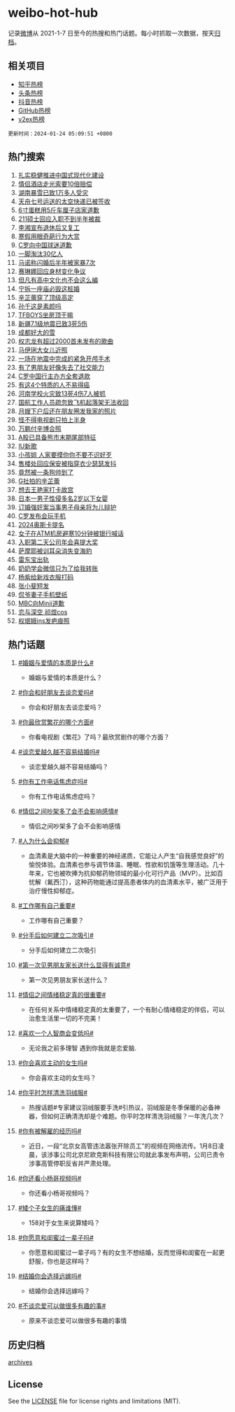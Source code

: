 # weibo-hot-hub

记录[微博](https://www.weibo.com)从 2021-1-7 日至今的热搜和热门话题。每小时抓取一次数据，按天[归档](archives)。

## 相关项目

- [知乎热榜](https://github.com/lonnyzhang423/zhihu-hot-hub)
- [头条热榜](https://github.com/lonnyzhang423/toutiao-hot-hub)
- [抖音热榜](https://github.com/lonnyzhang423/douyin-hot-hub)
- [GitHub热榜](https://github.com/lonnyzhang423/github-hot-hub)
- [v2ex热榜](https://github.com/lonnyzhang423/v2ex-hot-hub)


`更新时间：2024-01-24 05:09:51 +0800`

## 热门搜索

1. [扎实稳健推进中国式现代化建设](https://m.weibo.cn/search?containerid=100103type%3D1%26t%3D10%26q%3D%23%E6%89%8E%E5%AE%9E%E7%A8%B3%E5%81%A5%E6%8E%A8%E8%BF%9B%E4%B8%AD%E5%9B%BD%E5%BC%8F%E7%8E%B0%E4%BB%A3%E5%8C%96%E5%BB%BA%E8%AE%BE%23&stream_entry_id=51&isnewpage=1&extparam=seat%3D1%26stream_entry_id%3D51%26pos%3D0%26c_type%3D51%26q%3D%2523%25E6%2589%258E%25E5%25AE%259E%25E7%25A8%25B3%25E5%2581%25A5%25E6%258E%25A8%25E8%25BF%259B%25E4%25B8%25AD%25E5%259B%25BD%25E5%25BC%258F%25E7%258E%25B0%25E4%25BB%25A3%25E5%258C%2596%25E5%25BB%25BA%25E8%25AE%25BE%2523%26dgr%3D0%26filter_type%3Drealtimehot%26cate%3D10103%26display_time%3D1706044190%26pre_seqid%3D170604419007800563214)
1. [情侣酒店走光索要10倍赔偿](https://m.weibo.cn/search?containerid=100103type%3D1%26t%3D10%26q%3D%23%E6%83%85%E4%BE%A3%E9%85%92%E5%BA%97%E8%B5%B0%E5%85%89%E7%B4%A2%E8%A6%8110%E5%80%8D%E8%B5%94%E5%81%BF%23&stream_entry_id=31&isnewpage=1&extparam=seat%3D1%26stream_entry_id%3D31%26band_rank%3D1%26flag%3D2%26dgr%3D0%26cate%3D5001%26pos%3D0%26q%3D%2523%25E6%2583%2585%25E4%25BE%25A3%25E9%2585%2592%25E5%25BA%2597%25E8%25B5%25B0%25E5%2585%2589%25E7%25B4%25A2%25E8%25A6%258110%25E5%2580%258D%25E8%25B5%2594%25E5%2581%25BF%2523%26c_type%3D31%26realpos%3D1%26filter_type%3Drealtimehot%26lcate%3D5001%26display_time%3D1706044190%26pre_seqid%3D170604419007800563214)
1. [湖南暴雪已致1万多人受灾](https://m.weibo.cn/search?containerid=100103type%3D1%26t%3D10%26q%3D%23%E6%B9%96%E5%8D%97%E6%9A%B4%E9%9B%AA%E5%B7%B2%E8%87%B41%E4%B8%87%E5%A4%9A%E4%BA%BA%E5%8F%97%E7%81%BE%23&stream_entry_id=31&isnewpage=1&extparam=seat%3D1%26stream_entry_id%3D31%26band_rank%3D2%26flag%3D2%26dgr%3D0%26cate%3D5001%26pos%3D1%26q%3D%2523%25E6%25B9%2596%25E5%258D%2597%25E6%259A%25B4%25E9%259B%25AA%25E5%25B7%25B2%25E8%2587%25B41%25E4%25B8%2587%25E5%25A4%259A%25E4%25BA%25BA%25E5%258F%2597%25E7%2581%25BE%2523%26c_type%3D31%26realpos%3D2%26filter_type%3Drealtimehot%26lcate%3D5001%26display_time%3D1706044190%26pre_seqid%3D170604419007800563214)
1. [天舟七号运送的太空快递已被签收](https://m.weibo.cn/search?containerid=100103type%3D1%26t%3D10%26q%3D%23%E5%A4%A9%E8%88%9F%E4%B8%83%E5%8F%B7%E8%BF%90%E9%80%81%E7%9A%84%E5%A4%AA%E7%A9%BA%E5%BF%AB%E9%80%92%E5%B7%B2%E8%A2%AB%E7%AD%BE%E6%94%B6%23&stream_entry_id=31&isnewpage=1&extparam=seat%3D1%26stream_entry_id%3D31%26band_rank%3D3%26flag%3D0%26dgr%3D0%26cate%3D5001%26pos%3D2%26q%3D%2523%25E5%25A4%25A9%25E8%2588%259F%25E4%25B8%2583%25E5%258F%25B7%25E8%25BF%2590%25E9%2580%2581%25E7%259A%2584%25E5%25A4%25AA%25E7%25A9%25BA%25E5%25BF%25AB%25E9%2580%2592%25E5%25B7%25B2%25E8%25A2%25AB%25E7%25AD%25BE%25E6%2594%25B6%2523%26c_type%3D31%26realpos%3D3%26filter_type%3Drealtimehot%26lcate%3D5001%26display_time%3D1706044190%26pre_seqid%3D170604419007800563214)
1. [6寸蛋糕用5斤车厘子店家道歉](https://m.weibo.cn/search?containerid=100103type%3D1%26t%3D10%26q%3D%236%E5%AF%B8%E8%9B%8B%E7%B3%95%E7%94%A85%E6%96%A4%E8%BD%A6%E5%8E%98%E5%AD%90%E5%BA%97%E5%AE%B6%E9%81%93%E6%AD%89%23&stream_entry_id=31&isnewpage=1&extparam=seat%3D1%26stream_entry_id%3D31%26band_rank%3D4%26flag%3D2%26dgr%3D0%26cate%3D5001%26pos%3D3%26q%3D%25236%25E5%25AF%25B8%25E8%259B%258B%25E7%25B3%2595%25E7%2594%25A85%25E6%2596%25A4%25E8%25BD%25A6%25E5%258E%2598%25E5%25AD%2590%25E5%25BA%2597%25E5%25AE%25B6%25E9%2581%2593%25E6%25AD%2589%2523%26c_type%3D31%26realpos%3D4%26filter_type%3Drealtimehot%26lcate%3D5001%26display_time%3D1706044190%26pre_seqid%3D170604419007800563214)
1. [211硕士回应入职不到半年被裁](https://m.weibo.cn/search?containerid=100103type%3D1%26t%3D10%26q%3D%23211%E7%A1%95%E5%A3%AB%E5%9B%9E%E5%BA%94%E5%85%A5%E8%81%8C%E4%B8%8D%E5%88%B0%E5%8D%8A%E5%B9%B4%E8%A2%AB%E8%A3%81%23&stream_entry_id=31&isnewpage=1&extparam=seat%3D1%26stream_entry_id%3D31%26band_rank%3D5%26flag%3D2%26dgr%3D0%26cate%3D5001%26pos%3D4%26q%3D%2523211%25E7%25A1%2595%25E5%25A3%25AB%25E5%259B%259E%25E5%25BA%2594%25E5%2585%25A5%25E8%2581%258C%25E4%25B8%258D%25E5%2588%25B0%25E5%258D%258A%25E5%25B9%25B4%25E8%25A2%25AB%25E8%25A3%2581%2523%26c_type%3D31%26realpos%3D5%26filter_type%3Drealtimehot%26lcate%3D5001%26display_time%3D1706044190%26pre_seqid%3D170604419007800563214)
1. [李湘宣布退休后又复工](https://m.weibo.cn/search?containerid=100103type%3D1%26t%3D10%26q%3D%23%E6%9D%8E%E6%B9%98%E5%AE%A3%E5%B8%83%E9%80%80%E4%BC%91%E5%90%8E%E5%8F%88%E5%A4%8D%E5%B7%A5%23&stream_entry_id=31&isnewpage=1&extparam=seat%3D1%26stream_entry_id%3D31%26band_rank%3D6%26flag%3D2%26dgr%3D0%26cate%3D5001%26pos%3D5%26q%3D%2523%25E6%259D%258E%25E6%25B9%2598%25E5%25AE%25A3%25E5%25B8%2583%25E9%2580%2580%25E4%25BC%2591%25E5%2590%258E%25E5%258F%2588%25E5%25A4%258D%25E5%25B7%25A5%2523%26c_type%3D31%26realpos%3D6%26filter_type%3Drealtimehot%26lcate%3D5001%26display_time%3D1706044190%26pre_seqid%3D170604419007800563214)
1. [寒假用眼奇葩行为大赏](https://m.weibo.cn/search?containerid=100103type%3D1%26t%3D10%26q%3D%23%E5%AF%92%E5%81%87%E7%94%A8%E7%9C%BC%E5%A5%87%E8%91%A9%E8%A1%8C%E4%B8%BA%E5%A4%A7%E8%B5%8F%23&stream_entry_id=31&isnewpage=1&extparam=seat%3D1%26topic_ad%3D1%26stream_entry_id%3D31%26band_rank%3D7%26q%3D%2523%25E5%25AF%2592%25E5%2581%2587%25E7%2594%25A8%25E7%259C%25BC%25E5%25A5%2587%25E8%2591%25A9%25E8%25A1%258C%25E4%25B8%25BA%25E5%25A4%25A7%25E8%25B5%258F%2523%26is_ad_pos%3D1%26adid%3D219638%26dgr%3D0%26pos%3D6%26c_type%3D31%26cate%3D5001%26filter_type%3Drealtimehot%26lcate%3D5001%26display_time%3D1706044190%26pre_seqid%3D170604419007800563214)
1. [C罗向中国球迷道歉](https://m.weibo.cn/search?containerid=100103type%3D1%26t%3D10%26q%3D%23C%E7%BD%97%E5%90%91%E4%B8%AD%E5%9B%BD%E7%90%83%E8%BF%B7%E9%81%93%E6%AD%89%23&stream_entry_id=31&isnewpage=1&extparam=seat%3D1%26stream_entry_id%3D31%26band_rank%3D7%26flag%3D0%26dgr%3D0%26cate%3D5001%26pos%3D7%26q%3D%2523C%25E7%25BD%2597%25E5%2590%2591%25E4%25B8%25AD%25E5%259B%25BD%25E7%2590%2583%25E8%25BF%25B7%25E9%2581%2593%25E6%25AD%2589%2523%26c_type%3D31%26realpos%3D7%26filter_type%3Drealtimehot%26lcate%3D5001%26display_time%3D1706044190%26pre_seqid%3D170604419007800563214)
1. [一脚淘汰30亿人](https://m.weibo.cn/search?containerid=100103type%3D1%26t%3D10%26q%3D%23%E4%B8%80%E8%84%9A%E6%B7%98%E6%B1%B030%E4%BA%BF%E4%BA%BA%23&stream_entry_id=31&isnewpage=1&extparam=seat%3D1%26stream_entry_id%3D31%26band_rank%3D8%26flag%3D2%26dgr%3D0%26cate%3D5001%26pos%3D8%26q%3D%2523%25E4%25B8%2580%25E8%2584%259A%25E6%25B7%2598%25E6%25B1%25B030%25E4%25BA%25BF%25E4%25BA%25BA%2523%26c_type%3D31%26realpos%3D8%26filter_type%3Drealtimehot%26lcate%3D5001%26display_time%3D1706044190%26pre_seqid%3D170604419007800563214)
1. [马诺称闪婚后半年被家暴7次](https://m.weibo.cn/search?containerid=100103type%3D1%26t%3D10%26q%3D%23%E9%A9%AC%E8%AF%BA%E7%A7%B0%E9%97%AA%E5%A9%9A%E5%90%8E%E5%8D%8A%E5%B9%B4%E8%A2%AB%E5%AE%B6%E6%9A%B47%E6%AC%A1%23&stream_entry_id=31&isnewpage=1&extparam=seat%3D1%26stream_entry_id%3D31%26band_rank%3D9%26flag%3D2%26dgr%3D0%26cate%3D5001%26pos%3D9%26q%3D%2523%25E9%25A9%25AC%25E8%25AF%25BA%25E7%25A7%25B0%25E9%2597%25AA%25E5%25A9%259A%25E5%2590%258E%25E5%258D%258A%25E5%25B9%25B4%25E8%25A2%25AB%25E5%25AE%25B6%25E6%259A%25B47%25E6%25AC%25A1%2523%26c_type%3D31%26realpos%3D9%26filter_type%3Drealtimehot%26lcate%3D5001%26display_time%3D1706044190%26pre_seqid%3D170604419007800563214)
1. [赛琳娜回应身材变化争议](https://m.weibo.cn/search?containerid=100103type%3D1%26t%3D10%26q%3D%23%E8%B5%9B%E7%90%B3%E5%A8%9C%E5%9B%9E%E5%BA%94%E8%BA%AB%E6%9D%90%E5%8F%98%E5%8C%96%E4%BA%89%E8%AE%AE%23&stream_entry_id=31&isnewpage=1&extparam=seat%3D1%26stream_entry_id%3D31%26band_rank%3D10%26flag%3D2%26dgr%3D0%26cate%3D5001%26pos%3D10%26q%3D%2523%25E8%25B5%259B%25E7%2590%25B3%25E5%25A8%259C%25E5%259B%259E%25E5%25BA%2594%25E8%25BA%25AB%25E6%259D%2590%25E5%258F%2598%25E5%258C%2596%25E4%25BA%2589%25E8%25AE%25AE%2523%26c_type%3D31%26realpos%3D10%26filter_type%3Drealtimehot%26lcate%3D5001%26display_time%3D1706044190%26pre_seqid%3D170604419007800563214)
1. [但凡有高中文化也不会这么编](https://m.weibo.cn/search?containerid=100103type%3D1%26t%3D10%26q%3D%E4%BD%86%E5%87%A1%E6%9C%89%E9%AB%98%E4%B8%AD%E6%96%87%E5%8C%96%E4%B9%9F%E4%B8%8D%E4%BC%9A%E8%BF%99%E4%B9%88%E7%BC%96&stream_entry_id=31&isnewpage=1&extparam=seat%3D1%26stream_entry_id%3D31%26band_rank%3D11%26flag%3D1%26dgr%3D0%26cate%3D5001%26pos%3D11%26q%3D%25E4%25BD%2586%25E5%2587%25A1%25E6%259C%2589%25E9%25AB%2598%25E4%25B8%25AD%25E6%2596%2587%25E5%258C%2596%25E4%25B9%259F%25E4%25B8%258D%25E4%25BC%259A%25E8%25BF%2599%25E4%25B9%2588%25E7%25BC%2596%26c_type%3D31%26realpos%3D11%26filter_type%3Drealtimehot%26lcate%3D5001%26display_time%3D1706044190%26pre_seqid%3D170604419007800563214)
1. [宁拆一座庙必毁这桩婚](https://m.weibo.cn/search?containerid=100103type%3D1%26t%3D10%26q%3D%E5%AE%81%E6%8B%86%E4%B8%80%E5%BA%A7%E5%BA%99%E5%BF%85%E6%AF%81%E8%BF%99%E6%A1%A9%E5%A9%9A&stream_entry_id=31&isnewpage=1&extparam=seat%3D1%26stream_entry_id%3D31%26band_rank%3D12%26flag%3D2%26dgr%3D0%26cate%3D5001%26pos%3D12%26q%3D%25E5%25AE%2581%25E6%258B%2586%25E4%25B8%2580%25E5%25BA%25A7%25E5%25BA%2599%25E5%25BF%2585%25E6%25AF%2581%25E8%25BF%2599%25E6%25A1%25A9%25E5%25A9%259A%26c_type%3D31%26realpos%3D12%26filter_type%3Drealtimehot%26lcate%3D5001%26display_time%3D1706044190%26pre_seqid%3D170604419007800563214)
1. [辛芷蕾穿了顶级高定](https://m.weibo.cn/search?containerid=100103type%3D1%26t%3D10%26q%3D%23%E8%BE%9B%E8%8A%B7%E8%95%BE%E7%A9%BF%E4%BA%86%E9%A1%B6%E7%BA%A7%E9%AB%98%E5%AE%9A%23&stream_entry_id=31&isnewpage=1&extparam=seat%3D1%26stream_entry_id%3D31%26band_rank%3D13%26flag%3D2%26dgr%3D0%26cate%3D5001%26pos%3D13%26q%3D%2523%25E8%25BE%259B%25E8%258A%25B7%25E8%2595%25BE%25E7%25A9%25BF%25E4%25BA%2586%25E9%25A1%25B6%25E7%25BA%25A7%25E9%25AB%2598%25E5%25AE%259A%2523%26c_type%3D31%26realpos%3D13%26filter_type%3Drealtimehot%26lcate%3D5001%26display_time%3D1706044190%26pre_seqid%3D170604419007800563214)
1. [孙千这是素颜吗](https://m.weibo.cn/search?containerid=100103type%3D1%26t%3D10%26q%3D%23%E5%AD%99%E5%8D%83%E8%BF%99%E6%98%AF%E7%B4%A0%E9%A2%9C%E5%90%97%23&stream_entry_id=31&isnewpage=1&extparam=seat%3D1%26stream_entry_id%3D31%26band_rank%3D14%26flag%3D2%26dgr%3D0%26cate%3D5001%26pos%3D14%26q%3D%2523%25E5%25AD%2599%25E5%258D%2583%25E8%25BF%2599%25E6%2598%25AF%25E7%25B4%25A0%25E9%25A2%259C%25E5%2590%2597%2523%26c_type%3D31%26realpos%3D14%26filter_type%3Drealtimehot%26lcate%3D5001%26display_time%3D1706044190%26pre_seqid%3D170604419007800563214)
1. [TFBOYS坐房顶干嘛](https://m.weibo.cn/search?containerid=100103type%3D1%26t%3D10%26q%3D%23TFBOYS%E5%9D%90%E6%88%BF%E9%A1%B6%E5%B9%B2%E5%98%9B%23&stream_entry_id=31&isnewpage=1&extparam=seat%3D1%26stream_entry_id%3D31%26band_rank%3D15%26flag%3D0%26dgr%3D0%26cate%3D5001%26pos%3D15%26q%3D%2523TFBOYS%25E5%259D%2590%25E6%2588%25BF%25E9%25A1%25B6%25E5%25B9%25B2%25E5%2598%259B%2523%26c_type%3D31%26realpos%3D15%26filter_type%3Drealtimehot%26lcate%3D5001%26display_time%3D1706044190%26pre_seqid%3D170604419007800563214)
1. [新疆7.1级地震已致3死5伤](https://m.weibo.cn/search?containerid=100103type%3D1%26t%3D10%26q%3D%23%E6%96%B0%E7%96%867.1%E7%BA%A7%E5%9C%B0%E9%9C%87%E5%B7%B2%E8%87%B43%E6%AD%BB5%E4%BC%A4%23&stream_entry_id=31&isnewpage=1&extparam=seat%3D1%26stream_entry_id%3D31%26band_rank%3D16%26flag%3D0%26dgr%3D0%26cate%3D5001%26pos%3D16%26q%3D%2523%25E6%2596%25B0%25E7%2596%25867.1%25E7%25BA%25A7%25E5%259C%25B0%25E9%259C%2587%25E5%25B7%25B2%25E8%2587%25B43%25E6%25AD%25BB5%25E4%25BC%25A4%2523%26c_type%3D31%26realpos%3D16%26filter_type%3Drealtimehot%26lcate%3D5001%26display_time%3D1706044190%26pre_seqid%3D170604419007800563214)
1. [成都好大的雪](https://m.weibo.cn/search?containerid=100103type%3D1%26t%3D10%26q%3D%23%E6%88%90%E9%83%BD%E5%A5%BD%E5%A4%A7%E7%9A%84%E9%9B%AA%23&stream_entry_id=31&isnewpage=1&extparam=seat%3D1%26stream_entry_id%3D31%26band_rank%3D17%26flag%3D0%26dgr%3D0%26cate%3D5001%26pos%3D17%26q%3D%2523%25E6%2588%2590%25E9%2583%25BD%25E5%25A5%25BD%25E5%25A4%25A7%25E7%259A%2584%25E9%259B%25AA%2523%26c_type%3D31%26realpos%3D17%26filter_type%3Drealtimehot%26lcate%3D5001%26display_time%3D1706044190%26pre_seqid%3D170604419007800563214)
1. [权志龙有超过2000首未发布的歌曲](https://m.weibo.cn/search?containerid=100103type%3D1%26t%3D10%26q%3D%23%E6%9D%83%E5%BF%97%E9%BE%99%E6%9C%89%E8%B6%85%E8%BF%872000%E9%A6%96%E6%9C%AA%E5%8F%91%E5%B8%83%E7%9A%84%E6%AD%8C%E6%9B%B2%23&stream_entry_id=31&isnewpage=1&extparam=seat%3D1%26stream_entry_id%3D31%26band_rank%3D18%26flag%3D0%26dgr%3D0%26cate%3D5001%26pos%3D18%26q%3D%2523%25E6%259D%2583%25E5%25BF%2597%25E9%25BE%2599%25E6%259C%2589%25E8%25B6%2585%25E8%25BF%25872000%25E9%25A6%2596%25E6%259C%25AA%25E5%258F%2591%25E5%25B8%2583%25E7%259A%2584%25E6%25AD%258C%25E6%259B%25B2%2523%26c_type%3D31%26realpos%3D18%26filter_type%3Drealtimehot%26lcate%3D5001%26display_time%3D1706044190%26pre_seqid%3D170604419007800563214)
1. [马伊琍大女儿近照](https://m.weibo.cn/search?containerid=100103type%3D1%26t%3D10%26q%3D%E9%A9%AC%E4%BC%8A%E7%90%8D%E5%A4%A7%E5%A5%B3%E5%84%BF%E8%BF%91%E7%85%A7&stream_entry_id=31&isnewpage=1&extparam=seat%3D1%26stream_entry_id%3D31%26band_rank%3D19%26flag%3D0%26dgr%3D0%26cate%3D5001%26pos%3D19%26q%3D%25E9%25A9%25AC%25E4%25BC%258A%25E7%2590%258D%25E5%25A4%25A7%25E5%25A5%25B3%25E5%2584%25BF%25E8%25BF%2591%25E7%2585%25A7%26c_type%3D31%26realpos%3D19%26filter_type%3Drealtimehot%26lcate%3D5001%26display_time%3D1706044190%26pre_seqid%3D170604419007800563214)
1. [一场在地震中完成的紧急开颅手术](https://m.weibo.cn/search?containerid=100103type%3D1%26t%3D10%26q%3D%23%E4%B8%80%E5%9C%BA%E5%9C%A8%E5%9C%B0%E9%9C%87%E4%B8%AD%E5%AE%8C%E6%88%90%E7%9A%84%E7%B4%A7%E6%80%A5%E5%BC%80%E9%A2%85%E6%89%8B%E6%9C%AF%23&stream_entry_id=31&isnewpage=1&extparam=seat%3D1%26stream_entry_id%3D31%26band_rank%3D20%26flag%3D1%26dgr%3D0%26cate%3D5001%26pos%3D20%26q%3D%2523%25E4%25B8%2580%25E5%259C%25BA%25E5%259C%25A8%25E5%259C%25B0%25E9%259C%2587%25E4%25B8%25AD%25E5%25AE%258C%25E6%2588%2590%25E7%259A%2584%25E7%25B4%25A7%25E6%2580%25A5%25E5%25BC%2580%25E9%25A2%2585%25E6%2589%258B%25E6%259C%25AF%2523%26c_type%3D31%26realpos%3D20%26filter_type%3Drealtimehot%26lcate%3D5001%26display_time%3D1706044190%26pre_seqid%3D170604419007800563214)
1. [有了男朋友好像失去了社交能力](https://m.weibo.cn/search?containerid=100103type%3D1%26t%3D10%26q%3D%23%E6%9C%89%E4%BA%86%E7%94%B7%E6%9C%8B%E5%8F%8B%E5%A5%BD%E5%83%8F%E5%A4%B1%E5%8E%BB%E4%BA%86%E7%A4%BE%E4%BA%A4%E8%83%BD%E5%8A%9B%23&stream_entry_id=31&isnewpage=1&extparam=seat%3D1%26stream_entry_id%3D31%26band_rank%3D21%26flag%3D0%26dgr%3D0%26cate%3D5001%26pos%3D21%26q%3D%2523%25E6%259C%2589%25E4%25BA%2586%25E7%2594%25B7%25E6%259C%258B%25E5%258F%258B%25E5%25A5%25BD%25E5%2583%258F%25E5%25A4%25B1%25E5%258E%25BB%25E4%25BA%2586%25E7%25A4%25BE%25E4%25BA%25A4%25E8%2583%25BD%25E5%258A%259B%2523%26c_type%3D31%26realpos%3D21%26filter_type%3Drealtimehot%26lcate%3D5001%26display_time%3D1706044190%26pre_seqid%3D170604419007800563214)
1. [C罗中国行主办方全套退款](https://m.weibo.cn/search?containerid=100103type%3D1%26t%3D10%26q%3D%23C%E7%BD%97%E4%B8%AD%E5%9B%BD%E8%A1%8C%E4%B8%BB%E5%8A%9E%E6%96%B9%E5%85%A8%E5%A5%97%E9%80%80%E6%AC%BE%23&stream_entry_id=31&isnewpage=1&extparam=seat%3D1%26stream_entry_id%3D31%26band_rank%3D22%26flag%3D0%26dgr%3D0%26cate%3D5001%26pos%3D22%26q%3D%2523C%25E7%25BD%2597%25E4%25B8%25AD%25E5%259B%25BD%25E8%25A1%258C%25E4%25B8%25BB%25E5%258A%259E%25E6%2596%25B9%25E5%2585%25A8%25E5%25A5%2597%25E9%2580%2580%25E6%25AC%25BE%2523%26c_type%3D31%26realpos%3D22%26filter_type%3Drealtimehot%26lcate%3D5001%26display_time%3D1706044190%26pre_seqid%3D170604419007800563214)
1. [有这4个特质的人不易得癌](https://m.weibo.cn/search?containerid=100103type%3D1%26t%3D10%26q%3D%23%E6%9C%89%E8%BF%994%E4%B8%AA%E7%89%B9%E8%B4%A8%E7%9A%84%E4%BA%BA%E4%B8%8D%E6%98%93%E5%BE%97%E7%99%8C%23&stream_entry_id=31&isnewpage=1&extparam=seat%3D1%26stream_entry_id%3D31%26band_rank%3D23%26flag%3D0%26dgr%3D0%26cate%3D5001%26pos%3D23%26q%3D%2523%25E6%259C%2589%25E8%25BF%25994%25E4%25B8%25AA%25E7%2589%25B9%25E8%25B4%25A8%25E7%259A%2584%25E4%25BA%25BA%25E4%25B8%258D%25E6%2598%2593%25E5%25BE%2597%25E7%2599%258C%2523%26c_type%3D31%26realpos%3D23%26filter_type%3Drealtimehot%26lcate%3D5001%26display_time%3D1706044190%26pre_seqid%3D170604419007800563214)
1. [河南学校火灾致13死4伤7人被抓](https://m.weibo.cn/search?containerid=100103type%3D1%26t%3D10%26q%3D%23%E6%B2%B3%E5%8D%97%E5%AD%A6%E6%A0%A1%E7%81%AB%E7%81%BE%E8%87%B413%E6%AD%BB4%E4%BC%A47%E4%BA%BA%E8%A2%AB%E6%8A%93%23&stream_entry_id=31&isnewpage=1&extparam=seat%3D1%26stream_entry_id%3D31%26band_rank%3D24%26flag%3D0%26dgr%3D0%26cate%3D5001%26pos%3D24%26q%3D%2523%25E6%25B2%25B3%25E5%258D%2597%25E5%25AD%25A6%25E6%25A0%25A1%25E7%2581%25AB%25E7%2581%25BE%25E8%2587%25B413%25E6%25AD%25BB4%25E4%25BC%25A47%25E4%25BA%25BA%25E8%25A2%25AB%25E6%258A%2593%2523%26c_type%3D31%26realpos%3D24%26filter_type%3Drealtimehot%26lcate%3D5001%26display_time%3D1706044190%26pre_seqid%3D170604419007800563214)
1. [国航工作人员疏忽致飞机起落架无法收回](https://m.weibo.cn/search?containerid=100103type%3D1%26t%3D10%26q%3D%23%E5%9B%BD%E8%88%AA%E5%B7%A5%E4%BD%9C%E4%BA%BA%E5%91%98%E7%96%8F%E5%BF%BD%E8%87%B4%E9%A3%9E%E6%9C%BA%E8%B5%B7%E8%90%BD%E6%9E%B6%E6%97%A0%E6%B3%95%E6%94%B6%E5%9B%9E%23&stream_entry_id=31&isnewpage=1&extparam=seat%3D1%26stream_entry_id%3D31%26band_rank%3D25%26flag%3D0%26dgr%3D0%26cate%3D5001%26pos%3D25%26q%3D%2523%25E5%259B%25BD%25E8%2588%25AA%25E5%25B7%25A5%25E4%25BD%259C%25E4%25BA%25BA%25E5%2591%2598%25E7%2596%258F%25E5%25BF%25BD%25E8%2587%25B4%25E9%25A3%259E%25E6%259C%25BA%25E8%25B5%25B7%25E8%2590%25BD%25E6%259E%25B6%25E6%2597%25A0%25E6%25B3%2595%25E6%2594%25B6%25E5%259B%259E%2523%26c_type%3D31%26realpos%3D25%26filter_type%3Drealtimehot%26lcate%3D5001%26display_time%3D1706044190%26pre_seqid%3D170604419007800563214)
1. [月嫂下户后还在朋友圈发我家的照片](https://m.weibo.cn/search?containerid=100103type%3D1%26t%3D10%26q%3D%23%E6%9C%88%E5%AB%82%E4%B8%8B%E6%88%B7%E5%90%8E%E8%BF%98%E5%9C%A8%E6%9C%8B%E5%8F%8B%E5%9C%88%E5%8F%91%E6%88%91%E5%AE%B6%E7%9A%84%E7%85%A7%E7%89%87%23&stream_entry_id=31&isnewpage=1&extparam=seat%3D1%26stream_entry_id%3D31%26band_rank%3D26%26flag%3D0%26dgr%3D0%26cate%3D5001%26pos%3D26%26q%3D%2523%25E6%259C%2588%25E5%25AB%2582%25E4%25B8%258B%25E6%2588%25B7%25E5%2590%258E%25E8%25BF%2598%25E5%259C%25A8%25E6%259C%258B%25E5%258F%258B%25E5%259C%2588%25E5%258F%2591%25E6%2588%2591%25E5%25AE%25B6%25E7%259A%2584%25E7%2585%25A7%25E7%2589%2587%2523%26c_type%3D31%26realpos%3D26%26filter_type%3Drealtimehot%26lcate%3D5001%26display_time%3D1706044190%26pre_seqid%3D170604419007800563214)
1. [怪不得电视剧只拍上半身](https://m.weibo.cn/search?containerid=100103type%3D1%26t%3D10%26q%3D%E6%80%AA%E4%B8%8D%E5%BE%97%E7%94%B5%E8%A7%86%E5%89%A7%E5%8F%AA%E6%8B%8D%E4%B8%8A%E5%8D%8A%E8%BA%AB&stream_entry_id=31&isnewpage=1&extparam=seat%3D1%26stream_entry_id%3D31%26band_rank%3D27%26flag%3D0%26dgr%3D0%26cate%3D5001%26pos%3D27%26q%3D%25E6%2580%25AA%25E4%25B8%258D%25E5%25BE%2597%25E7%2594%25B5%25E8%25A7%2586%25E5%2589%25A7%25E5%258F%25AA%25E6%258B%258D%25E4%25B8%258A%25E5%258D%258A%25E8%25BA%25AB%26c_type%3D31%26realpos%3D27%26filter_type%3Drealtimehot%26lcate%3D5001%26display_time%3D1706044190%26pre_seqid%3D170604419007800563214)
1. [万鹏付辛博合照](https://m.weibo.cn/search?containerid=100103type%3D1%26t%3D10%26q%3D%23%E4%B8%87%E9%B9%8F%E4%BB%98%E8%BE%9B%E5%8D%9A%E5%90%88%E7%85%A7%23&stream_entry_id=31&isnewpage=1&extparam=seat%3D1%26stream_entry_id%3D31%26band_rank%3D28%26flag%3D0%26dgr%3D0%26cate%3D5001%26pos%3D28%26q%3D%2523%25E4%25B8%2587%25E9%25B9%258F%25E4%25BB%2598%25E8%25BE%259B%25E5%258D%259A%25E5%2590%2588%25E7%2585%25A7%2523%26c_type%3D31%26realpos%3D28%26filter_type%3Drealtimehot%26lcate%3D5001%26display_time%3D1706044190%26pre_seqid%3D170604419007800563214)
1. [A股已具备熊市末期尾部特征](https://m.weibo.cn/search?containerid=100103type%3D1%26t%3D10%26q%3D%23A%E8%82%A1%E5%B7%B2%E5%85%B7%E5%A4%87%E7%86%8A%E5%B8%82%E6%9C%AB%E6%9C%9F%E5%B0%BE%E9%83%A8%E7%89%B9%E5%BE%81%23&stream_entry_id=31&isnewpage=1&extparam=seat%3D1%26stream_entry_id%3D31%26band_rank%3D29%26flag%3D0%26dgr%3D0%26cate%3D5001%26pos%3D29%26q%3D%2523A%25E8%2582%25A1%25E5%25B7%25B2%25E5%2585%25B7%25E5%25A4%2587%25E7%2586%258A%25E5%25B8%2582%25E6%259C%25AB%25E6%259C%259F%25E5%25B0%25BE%25E9%2583%25A8%25E7%2589%25B9%25E5%25BE%2581%2523%26c_type%3D31%26realpos%3D29%26filter_type%3Drealtimehot%26lcate%3D5001%26display_time%3D1706044190%26pre_seqid%3D170604419007800563214)
1. [IU新歌](https://m.weibo.cn/search?containerid=100103type%3D1%26t%3D10%26q%3DIU%E6%96%B0%E6%AD%8C&stream_entry_id=31&isnewpage=1&extparam=seat%3D1%26stream_entry_id%3D31%26band_rank%3D30%26flag%3D0%26dgr%3D0%26cate%3D5001%26pos%3D30%26q%3DIU%25E6%2596%25B0%25E6%25AD%258C%26c_type%3D31%26realpos%3D30%26filter_type%3Drealtimehot%26lcate%3D5001%26display_time%3D1706044190%26pre_seqid%3D170604419007800563214)
1. [小孩姐 人家要摸你你不要不识好歹](https://m.weibo.cn/search?containerid=100103type%3D1%26t%3D10%26q%3D%E5%B0%8F%E5%AD%A9%E5%A7%90+%E4%BA%BA%E5%AE%B6%E8%A6%81%E6%91%B8%E4%BD%A0%E4%BD%A0%E4%B8%8D%E8%A6%81%E4%B8%8D%E8%AF%86%E5%A5%BD%E6%AD%B9&stream_entry_id=31&isnewpage=1&extparam=seat%3D1%26stream_entry_id%3D31%26band_rank%3D31%26flag%3D1%26dgr%3D0%26cate%3D5001%26pos%3D31%26q%3D%25E5%25B0%258F%25E5%25AD%25A9%25E5%25A7%2590%2520%25E4%25BA%25BA%25E5%25AE%25B6%25E8%25A6%2581%25E6%2591%25B8%25E4%25BD%25A0%25E4%25BD%25A0%25E4%25B8%258D%25E8%25A6%2581%25E4%25B8%258D%25E8%25AF%2586%25E5%25A5%25BD%25E6%25AD%25B9%26c_type%3D31%26realpos%3D31%26filter_type%3Drealtimehot%26lcate%3D5001%26display_time%3D1706044190%26pre_seqid%3D170604419007800563214)
1. [售楼处回应保安被指穿衣少瑟瑟发抖](https://m.weibo.cn/search?containerid=100103type%3D1%26t%3D10%26q%3D%23%E5%94%AE%E6%A5%BC%E5%A4%84%E5%9B%9E%E5%BA%94%E4%BF%9D%E5%AE%89%E8%A2%AB%E6%8C%87%E7%A9%BF%E8%A1%A3%E5%B0%91%E7%91%9F%E7%91%9F%E5%8F%91%E6%8A%96%23&stream_entry_id=31&isnewpage=1&extparam=seat%3D1%26stream_entry_id%3D31%26band_rank%3D32%26flag%3D1%26dgr%3D0%26cate%3D5001%26pos%3D32%26q%3D%2523%25E5%2594%25AE%25E6%25A5%25BC%25E5%25A4%2584%25E5%259B%259E%25E5%25BA%2594%25E4%25BF%259D%25E5%25AE%2589%25E8%25A2%25AB%25E6%258C%2587%25E7%25A9%25BF%25E8%25A1%25A3%25E5%25B0%2591%25E7%2591%259F%25E7%2591%259F%25E5%258F%2591%25E6%258A%2596%2523%26c_type%3D31%26realpos%3D32%26filter_type%3Drealtimehot%26lcate%3D5001%26display_time%3D1706044190%26pre_seqid%3D170604419007800563214)
1. [竟然被一条狗帅到了](https://m.weibo.cn/search?containerid=100103type%3D1%26t%3D10%26q%3D%E7%AB%9F%E7%84%B6%E8%A2%AB%E4%B8%80%E6%9D%A1%E7%8B%97%E5%B8%85%E5%88%B0%E4%BA%86&stream_entry_id=31&isnewpage=1&extparam=seat%3D1%26stream_entry_id%3D31%26band_rank%3D33%26flag%3D0%26dgr%3D0%26cate%3D5001%26pos%3D33%26q%3D%25E7%25AB%259F%25E7%2584%25B6%25E8%25A2%25AB%25E4%25B8%2580%25E6%259D%25A1%25E7%258B%2597%25E5%25B8%2585%25E5%2588%25B0%25E4%25BA%2586%26c_type%3D31%26realpos%3D33%26filter_type%3Drealtimehot%26lcate%3D5001%26display_time%3D1706044190%26pre_seqid%3D170604419007800563214)
1. [G社拍的辛芷蕾](https://m.weibo.cn/search?containerid=100103type%3D1%26t%3D10%26q%3D%23G%E7%A4%BE%E6%8B%8D%E7%9A%84%E8%BE%9B%E8%8A%B7%E8%95%BE%23&stream_entry_id=31&isnewpage=1&extparam=seat%3D1%26stream_entry_id%3D31%26band_rank%3D34%26flag%3D0%26dgr%3D0%26cate%3D5001%26pos%3D34%26q%3D%2523G%25E7%25A4%25BE%25E6%258B%258D%25E7%259A%2584%25E8%25BE%259B%25E8%258A%25B7%25E8%2595%25BE%2523%26c_type%3D31%26realpos%3D34%26filter_type%3Drealtimehot%26lcate%3D5001%26display_time%3D1706044190%26pre_seqid%3D170604419007800563214)
1. [想去王艳家打卡故宫](https://m.weibo.cn/search?containerid=100103type%3D1%26t%3D10%26q%3D%23%E6%83%B3%E5%8E%BB%E7%8E%8B%E8%89%B3%E5%AE%B6%E6%89%93%E5%8D%A1%E6%95%85%E5%AE%AB%23&stream_entry_id=31&isnewpage=1&extparam=seat%3D1%26stream_entry_id%3D31%26band_rank%3D35%26flag%3D0%26dgr%3D0%26cate%3D5001%26pos%3D35%26q%3D%2523%25E6%2583%25B3%25E5%258E%25BB%25E7%258E%258B%25E8%2589%25B3%25E5%25AE%25B6%25E6%2589%2593%25E5%258D%25A1%25E6%2595%2585%25E5%25AE%25AB%2523%26c_type%3D31%26realpos%3D35%26filter_type%3Drealtimehot%26lcate%3D5001%26display_time%3D1706044190%26pre_seqid%3D170604419007800563214)
1. [日本一男子性侵多名2岁以下女婴](https://m.weibo.cn/search?containerid=100103type%3D1%26t%3D10%26q%3D%23%E6%97%A5%E6%9C%AC%E4%B8%80%E7%94%B7%E5%AD%90%E6%80%A7%E4%BE%B5%E5%A4%9A%E5%90%8D2%E5%B2%81%E4%BB%A5%E4%B8%8B%E5%A5%B3%E5%A9%B4%23&stream_entry_id=31&isnewpage=1&extparam=seat%3D1%26stream_entry_id%3D31%26band_rank%3D36%26flag%3D0%26dgr%3D0%26cate%3D5001%26pos%3D36%26q%3D%2523%25E6%2597%25A5%25E6%259C%25AC%25E4%25B8%2580%25E7%2594%25B7%25E5%25AD%2590%25E6%2580%25A7%25E4%25BE%25B5%25E5%25A4%259A%25E5%2590%258D2%25E5%25B2%2581%25E4%25BB%25A5%25E4%25B8%258B%25E5%25A5%25B3%25E5%25A9%25B4%2523%26c_type%3D31%26realpos%3D36%26filter_type%3Drealtimehot%26lcate%3D5001%26display_time%3D1706044190%26pre_seqid%3D170604419007800563214)
1. [订婚强奸案当事男子母亲将为儿辩护](https://m.weibo.cn/search?containerid=100103type%3D1%26t%3D10%26q%3D%23%E8%AE%A2%E5%A9%9A%E5%BC%BA%E5%A5%B8%E6%A1%88%E5%BD%93%E4%BA%8B%E7%94%B7%E5%AD%90%E6%AF%8D%E4%BA%B2%E5%B0%86%E4%B8%BA%E5%84%BF%E8%BE%A9%E6%8A%A4%23&stream_entry_id=31&isnewpage=1&extparam=seat%3D1%26stream_entry_id%3D31%26band_rank%3D37%26flag%3D0%26dgr%3D0%26cate%3D5001%26pos%3D37%26q%3D%2523%25E8%25AE%25A2%25E5%25A9%259A%25E5%25BC%25BA%25E5%25A5%25B8%25E6%25A1%2588%25E5%25BD%2593%25E4%25BA%258B%25E7%2594%25B7%25E5%25AD%2590%25E6%25AF%258D%25E4%25BA%25B2%25E5%25B0%2586%25E4%25B8%25BA%25E5%2584%25BF%25E8%25BE%25A9%25E6%258A%25A4%2523%26c_type%3D31%26realpos%3D37%26filter_type%3Drealtimehot%26lcate%3D5001%26display_time%3D1706044190%26pre_seqid%3D170604419007800563214)
1. [C罗发布会玩手机](https://m.weibo.cn/search?containerid=100103type%3D1%26t%3D10%26q%3DC%E7%BD%97%E5%8F%91%E5%B8%83%E4%BC%9A%E7%8E%A9%E6%89%8B%E6%9C%BA&stream_entry_id=31&isnewpage=1&extparam=seat%3D1%26stream_entry_id%3D31%26band_rank%3D38%26flag%3D0%26dgr%3D0%26cate%3D5001%26pos%3D38%26q%3DC%25E7%25BD%2597%25E5%258F%2591%25E5%25B8%2583%25E4%25BC%259A%25E7%258E%25A9%25E6%2589%258B%25E6%259C%25BA%26c_type%3D31%26realpos%3D38%26filter_type%3Drealtimehot%26lcate%3D5001%26display_time%3D1706044190%26pre_seqid%3D170604419007800563214)
1. [2024奥斯卡提名](https://m.weibo.cn/search?containerid=100103type%3D1%26t%3D10%26q%3D%232024%E5%A5%A5%E6%96%AF%E5%8D%A1%E6%8F%90%E5%90%8D%23&stream_entry_id=31&isnewpage=1&extparam=seat%3D1%26stream_entry_id%3D31%26band_rank%3D39%26flag%3D0%26dgr%3D0%26cate%3D5001%26pos%3D39%26q%3D%25232024%25E5%25A5%25A5%25E6%2596%25AF%25E5%258D%25A1%25E6%258F%2590%25E5%2590%258D%2523%26c_type%3D31%26realpos%3D39%26filter_type%3Drealtimehot%26lcate%3D5001%26display_time%3D1706044190%26pre_seqid%3D170604419007800563214)
1. [女子在ATM机房避寒10分钟被银行喊话](https://m.weibo.cn/search?containerid=100103type%3D1%26t%3D10%26q%3D%23%E5%A5%B3%E5%AD%90%E5%9C%A8ATM%E6%9C%BA%E6%88%BF%E9%81%BF%E5%AF%9210%E5%88%86%E9%92%9F%E8%A2%AB%E9%93%B6%E8%A1%8C%E5%96%8A%E8%AF%9D%23&stream_entry_id=31&isnewpage=1&extparam=seat%3D1%26stream_entry_id%3D31%26band_rank%3D40%26flag%3D0%26dgr%3D0%26cate%3D5001%26pos%3D40%26q%3D%2523%25E5%25A5%25B3%25E5%25AD%2590%25E5%259C%25A8ATM%25E6%259C%25BA%25E6%2588%25BF%25E9%2581%25BF%25E5%25AF%259210%25E5%2588%2586%25E9%2592%259F%25E8%25A2%25AB%25E9%2593%25B6%25E8%25A1%258C%25E5%2596%258A%25E8%25AF%259D%2523%26c_type%3D31%26realpos%3D40%26filter_type%3Drealtimehot%26lcate%3D5001%26display_time%3D1706044190%26pre_seqid%3D170604419007800563214)
1. [入职第二天公司年会喜提大奖](https://m.weibo.cn/search?containerid=100103type%3D1%26t%3D10%26q%3D%23%E5%85%A5%E8%81%8C%E7%AC%AC%E4%BA%8C%E5%A4%A9%E5%85%AC%E5%8F%B8%E5%B9%B4%E4%BC%9A%E5%96%9C%E6%8F%90%E5%A4%A7%E5%A5%96%23&stream_entry_id=31&isnewpage=1&extparam=seat%3D1%26stream_entry_id%3D31%26band_rank%3D41%26flag%3D0%26dgr%3D0%26cate%3D5001%26pos%3D41%26q%3D%2523%25E5%2585%25A5%25E8%2581%258C%25E7%25AC%25AC%25E4%25BA%258C%25E5%25A4%25A9%25E5%2585%25AC%25E5%258F%25B8%25E5%25B9%25B4%25E4%25BC%259A%25E5%2596%259C%25E6%258F%2590%25E5%25A4%25A7%25E5%25A5%2596%2523%26c_type%3D31%26realpos%3D41%26filter_type%3Drealtimehot%26lcate%3D5001%26display_time%3D1706044190%26pre_seqid%3D170604419007800563214)
1. [萨摩耶被训耳朵消失变海豹](https://m.weibo.cn/search?containerid=100103type%3D1%26t%3D10%26q%3D%E8%90%A8%E6%91%A9%E8%80%B6%E8%A2%AB%E8%AE%AD%E8%80%B3%E6%9C%B5%E6%B6%88%E5%A4%B1%E5%8F%98%E6%B5%B7%E8%B1%B9&stream_entry_id=31&isnewpage=1&extparam=seat%3D1%26stream_entry_id%3D31%26band_rank%3D42%26flag%3D0%26dgr%3D0%26cate%3D5001%26pos%3D42%26q%3D%25E8%2590%25A8%25E6%2591%25A9%25E8%2580%25B6%25E8%25A2%25AB%25E8%25AE%25AD%25E8%2580%25B3%25E6%259C%25B5%25E6%25B6%2588%25E5%25A4%25B1%25E5%258F%2598%25E6%25B5%25B7%25E8%25B1%25B9%26c_type%3D31%26realpos%3D42%26filter_type%3Drealtimehot%26lcate%3D5001%26display_time%3D1706044190%26pre_seqid%3D170604419007800563214)
1. [雷东宝出轨](https://m.weibo.cn/search?containerid=100103type%3D1%26t%3D10%26q%3D%E9%9B%B7%E4%B8%9C%E5%AE%9D%E5%87%BA%E8%BD%A8&stream_entry_id=31&isnewpage=1&extparam=seat%3D1%26stream_entry_id%3D31%26band_rank%3D43%26flag%3D0%26dgr%3D0%26cate%3D5001%26pos%3D43%26q%3D%25E9%259B%25B7%25E4%25B8%259C%25E5%25AE%259D%25E5%2587%25BA%25E8%25BD%25A8%26c_type%3D31%26realpos%3D43%26filter_type%3Drealtimehot%26lcate%3D5001%26display_time%3D1706044190%26pre_seqid%3D170604419007800563214)
1. [奶奶学会微信只为了给我转账](https://m.weibo.cn/search?containerid=100103type%3D1%26t%3D10%26q%3D%23%E5%A5%B6%E5%A5%B6%E5%AD%A6%E4%BC%9A%E5%BE%AE%E4%BF%A1%E5%8F%AA%E4%B8%BA%E4%BA%86%E7%BB%99%E6%88%91%E8%BD%AC%E8%B4%A6%23&stream_entry_id=31&isnewpage=1&extparam=seat%3D1%26stream_entry_id%3D31%26band_rank%3D44%26flag%3D0%26dgr%3D0%26cate%3D5001%26pos%3D44%26q%3D%2523%25E5%25A5%25B6%25E5%25A5%25B6%25E5%25AD%25A6%25E4%25BC%259A%25E5%25BE%25AE%25E4%25BF%25A1%25E5%258F%25AA%25E4%25B8%25BA%25E4%25BA%2586%25E7%25BB%2599%25E6%2588%2591%25E8%25BD%25AC%25E8%25B4%25A6%2523%26c_type%3D31%26realpos%3D44%26filter_type%3Drealtimehot%26lcate%3D5001%26display_time%3D1706044190%26pre_seqid%3D170604419007800563214)
1. [杨紫给新戏衣服打码](https://m.weibo.cn/search?containerid=100103type%3D1%26t%3D10%26q%3D%23%E6%9D%A8%E7%B4%AB%E7%BB%99%E6%96%B0%E6%88%8F%E8%A1%A3%E6%9C%8D%E6%89%93%E7%A0%81%23&stream_entry_id=31&isnewpage=1&extparam=seat%3D1%26stream_entry_id%3D31%26band_rank%3D45%26flag%3D0%26dgr%3D0%26cate%3D5001%26pos%3D45%26q%3D%2523%25E6%259D%25A8%25E7%25B4%25AB%25E7%25BB%2599%25E6%2596%25B0%25E6%2588%258F%25E8%25A1%25A3%25E6%259C%258D%25E6%2589%2593%25E7%25A0%2581%2523%26c_type%3D31%26realpos%3D45%26filter_type%3Drealtimehot%26lcate%3D5001%26display_time%3D1706044190%26pre_seqid%3D170604419007800563214)
1. [张小斐短发](https://m.weibo.cn/search?containerid=100103type%3D1%26t%3D10%26q%3D%23%E5%BC%A0%E5%B0%8F%E6%96%90%E7%9F%AD%E5%8F%91%23&stream_entry_id=31&isnewpage=1&extparam=seat%3D1%26stream_entry_id%3D31%26band_rank%3D46%26flag%3D0%26dgr%3D0%26cate%3D5001%26pos%3D46%26q%3D%2523%25E5%25BC%25A0%25E5%25B0%258F%25E6%2596%2590%25E7%259F%25AD%25E5%258F%2591%2523%26c_type%3D31%26realpos%3D46%26filter_type%3Drealtimehot%26lcate%3D5001%26display_time%3D1706044190%26pre_seqid%3D170604419007800563214)
1. [侃爷妻子手机壁纸](https://m.weibo.cn/search?containerid=100103type%3D1%26t%3D10%26q%3D%23%E4%BE%83%E7%88%B7%E5%A6%BB%E5%AD%90%E6%89%8B%E6%9C%BA%E5%A3%81%E7%BA%B8%23&stream_entry_id=31&isnewpage=1&extparam=seat%3D1%26stream_entry_id%3D31%26band_rank%3D47%26flag%3D0%26dgr%3D0%26cate%3D5001%26pos%3D47%26q%3D%2523%25E4%25BE%2583%25E7%2588%25B7%25E5%25A6%25BB%25E5%25AD%2590%25E6%2589%258B%25E6%259C%25BA%25E5%25A3%2581%25E7%25BA%25B8%2523%26c_type%3D31%26realpos%3D47%26filter_type%3Drealtimehot%26lcate%3D5001%26display_time%3D1706044190%26pre_seqid%3D170604419007800563214)
1. [MBC向Minji道歉](https://m.weibo.cn/search?containerid=100103type%3D1%26t%3D10%26q%3D%23MBC%E5%90%91Minji%E9%81%93%E6%AD%89%23&stream_entry_id=31&isnewpage=1&extparam=seat%3D1%26stream_entry_id%3D31%26band_rank%3D48%26flag%3D0%26dgr%3D0%26cate%3D5001%26pos%3D48%26q%3D%2523MBC%25E5%2590%2591Minji%25E9%2581%2593%25E6%25AD%2589%2523%26c_type%3D31%26realpos%3D48%26filter_type%3Drealtimehot%26lcate%3D5001%26display_time%3D1706044190%26pre_seqid%3D170604419007800563214)
1. [恋与深空 祁煜cos](https://m.weibo.cn/search?containerid=100103type%3D1%26t%3D10%26q%3D%E6%81%8B%E4%B8%8E%E6%B7%B1%E7%A9%BA+%E7%A5%81%E7%85%9Ccos&stream_entry_id=31&isnewpage=1&extparam=seat%3D1%26stream_entry_id%3D31%26band_rank%3D49%26flag%3D0%26dgr%3D0%26cate%3D5001%26pos%3D49%26q%3D%25E6%2581%258B%25E4%25B8%258E%25E6%25B7%25B1%25E7%25A9%25BA%2520%25E7%25A5%2581%25E7%2585%259Ccos%26c_type%3D31%26realpos%3D49%26filter_type%3Drealtimehot%26lcate%3D5001%26display_time%3D1706044190%26pre_seqid%3D170604419007800563214)
1. [权珉娥ins发疤痕照](https://m.weibo.cn/search?containerid=100103type%3D1%26t%3D10%26q%3D%23%E6%9D%83%E7%8F%89%E5%A8%A5ins%E5%8F%91%E7%96%A4%E7%97%95%E7%85%A7%23&stream_entry_id=31&isnewpage=1&extparam=seat%3D1%26stream_entry_id%3D31%26band_rank%3D50%26flag%3D0%26dgr%3D0%26cate%3D5001%26pos%3D50%26q%3D%2523%25E6%259D%2583%25E7%258F%2589%25E5%25A8%25A5ins%25E5%258F%2591%25E7%2596%25A4%25E7%2597%2595%25E7%2585%25A7%2523%26c_type%3D31%26realpos%3D50%26filter_type%3Drealtimehot%26lcate%3D5001%26display_time%3D1706044190%26pre_seqid%3D170604419007800563214)

## 热门话题

1. [#婚姻与爱情的本质是什么#](https://m.weibo.cn/search?containerid=231522type%3D1%26t%3D10%26q%3D%23%E5%A9%9A%E5%A7%BB%E4%B8%8E%E7%88%B1%E6%83%85%E7%9A%84%E6%9C%AC%E8%B4%A8%E6%98%AF%E4%BB%80%E4%B9%88%23&stream_entry_id=128&isnewpage=1&extparam=seat%3D1%26cate%3D5004%26unitid%3D1704881162756%26pos%3D1-0-0%26dgr%3D0%26c_type%3D128%26lcate%3D5004%26display_time%3D1706044191%26pre_seqid%3D170604419112201407212)
    - 婚姻与爱情的本质是什么？

1. [#你会和好朋友去谈恋爱吗#](https://m.weibo.cn/search?containerid=231522type%3D1%26t%3D10%26q%3D%23%E4%BD%A0%E4%BC%9A%E5%92%8C%E5%A5%BD%E6%9C%8B%E5%8F%8B%E5%8E%BB%E8%B0%88%E6%81%8B%E7%88%B1%E5%90%97%23&stream_entry_id=128&isnewpage=1&extparam=seat%3D1%26cate%3D5004%26unitid%3D1704849959446%26pos%3D1-0-1%26dgr%3D0%26c_type%3D128%26lcate%3D5004%26display_time%3D1706044191%26pre_seqid%3D170604419112201407212)
    - 你会和好朋友去谈恋爱吗？

1. [#你最欣赏繁花的哪个方面#](https://m.weibo.cn/search?containerid=231522type%3D1%26t%3D10%26q%3D%23%E4%BD%A0%E6%9C%80%E6%AC%A3%E8%B5%8F%E7%B9%81%E8%8A%B1%E7%9A%84%E5%93%AA%E4%B8%AA%E6%96%B9%E9%9D%A2%23&stream_entry_id=128&isnewpage=1&extparam=seat%3D1%26cate%3D5004%26unitid%3D1704872158127%26pos%3D1-0-2%26dgr%3D0%26c_type%3D128%26lcate%3D5004%26display_time%3D1706044191%26pre_seqid%3D170604419112201407212)
    - 你看电视剧《繁花》了吗？最欣赏剧作的哪个方面？

1. [#谈恋爱越久越不容易结婚吗#](https://m.weibo.cn/search?containerid=231522type%3D1%26t%3D10%26q%3D%23%E8%B0%88%E6%81%8B%E7%88%B1%E8%B6%8A%E4%B9%85%E8%B6%8A%E4%B8%8D%E5%AE%B9%E6%98%93%E7%BB%93%E5%A9%9A%E5%90%97%23&stream_entry_id=128&isnewpage=1&extparam=seat%3D1%26cate%3D5004%26unitid%3D1704871559387%26pos%3D1-0-3%26dgr%3D0%26c_type%3D128%26lcate%3D5004%26display_time%3D1706044191%26pre_seqid%3D170604419112201407212)
    - 谈恋爱越久越不容易结婚吗？

1. [#你有工作电话焦虑症吗#](https://m.weibo.cn/search?containerid=231522type%3D1%26t%3D10%26q%3D%23%E4%BD%A0%E6%9C%89%E5%B7%A5%E4%BD%9C%E7%94%B5%E8%AF%9D%E7%84%A6%E8%99%91%E7%97%87%E5%90%97%23&stream_entry_id=128&isnewpage=1&extparam=seat%3D1%26cate%3D5004%26unitid%3D1704877884678%26pos%3D1-0-4%26dgr%3D0%26c_type%3D128%26lcate%3D5004%26display_time%3D1706044191%26pre_seqid%3D170604419112201407212)
    - 你有工作电话焦虑症吗？

1. [#情侣之间吵架多了会不会影响感情#](https://m.weibo.cn/search?containerid=231522type%3D1%26t%3D10%26q%3D%23%E6%83%85%E4%BE%A3%E4%B9%8B%E9%97%B4%E5%90%B5%E6%9E%B6%E5%A4%9A%E4%BA%86%E4%BC%9A%E4%B8%8D%E4%BC%9A%E5%BD%B1%E5%93%8D%E6%84%9F%E6%83%85%23&stream_entry_id=128&isnewpage=1&extparam=seat%3D1%26cate%3D5004%26unitid%3D1704792093809%26pos%3D1-0-5%26dgr%3D0%26c_type%3D128%26lcate%3D5004%26display_time%3D1706044191%26pre_seqid%3D170604419112201407212)
    - 情侣之间吵架多了会不会影响感情

1. [#人为什么会抑郁#](https://m.weibo.cn/search?containerid=231522type%3D1%26t%3D10%26q%3D%23%E4%BA%BA%E4%B8%BA%E4%BB%80%E4%B9%88%E4%BC%9A%E6%8A%91%E9%83%81%23&stream_entry_id=128&isnewpage=1&extparam=seat%3D1%26cate%3D5004%26unitid%3D1704881163792%26pos%3D1-0-6%26dgr%3D0%26c_type%3D128%26lcate%3D5004%26display_time%3D1706044191%26pre_seqid%3D170604419112201407212)
    - 血清素是大脑中的一种重要的神经递质，它能让人产生“自我感觉良好”的愉悦体验。血清素也参与调节体温、睡眠、性欲和饥饿等生理活动。几十年来，它也被吹捧为抗抑郁药物领域的最小化可行产品（MVP）。比如百忧解（氟西汀），这种药物能通过提高患者体内的血清素水平，被广泛用于治疗慢性抑郁症。

1. [#工作哪有自己重要#](https://m.weibo.cn/search?containerid=231522type%3D1%26t%3D10%26q%3D%23%E5%B7%A5%E4%BD%9C%E5%93%AA%E6%9C%89%E8%87%AA%E5%B7%B1%E9%87%8D%E8%A6%81%23&stream_entry_id=128&isnewpage=1&extparam=seat%3D1%26cate%3D5004%26unitid%3D1704949537973%26pos%3D1-0-7%26dgr%3D0%26c_type%3D128%26lcate%3D5004%26display_time%3D1706044191%26pre_seqid%3D170604419112201407212)
    - 工作哪有自己重要？

1. [#分手后如何建立二次吸引#](https://m.weibo.cn/search?containerid=231522type%3D1%26t%3D10%26q%3D%23%E5%88%86%E6%89%8B%E5%90%8E%E5%A6%82%E4%BD%95%E5%BB%BA%E7%AB%8B%E4%BA%8C%E6%AC%A1%E5%90%B8%E5%BC%95%23&stream_entry_id=128&isnewpage=1&extparam=seat%3D1%26cate%3D5004%26unitid%3D1704870666886%26pos%3D1-0-8%26dgr%3D0%26c_type%3D128%26lcate%3D5004%26display_time%3D1706044191%26pre_seqid%3D170604419112201407212)
    - 分手后如何建立二次吸引

1. [#第一次见男朋友家长送什么显得有诚意#](https://m.weibo.cn/search?containerid=231522type%3D1%26t%3D10%26q%3D%23%E7%AC%AC%E4%B8%80%E6%AC%A1%E8%A7%81%E7%94%B7%E6%9C%8B%E5%8F%8B%E5%AE%B6%E9%95%BF%E9%80%81%E4%BB%80%E4%B9%88%E6%98%BE%E5%BE%97%E6%9C%89%E8%AF%9A%E6%84%8F%23&stream_entry_id=128&isnewpage=1&extparam=seat%3D1%26cate%3D5004%26unitid%3D1704946836507%26pos%3D1-0-9%26dgr%3D0%26c_type%3D128%26lcate%3D5004%26display_time%3D1706044191%26pre_seqid%3D170604419112201407212)
    - 第一次见男朋友家长送什么？

1. [#情侣之间情绪稳定真的很重要#](https://m.weibo.cn/search?containerid=231522type%3D1%26t%3D10%26q%3D%23%E6%83%85%E4%BE%A3%E4%B9%8B%E9%97%B4%E6%83%85%E7%BB%AA%E7%A8%B3%E5%AE%9A%E7%9C%9F%E7%9A%84%E5%BE%88%E9%87%8D%E8%A6%81%23&stream_entry_id=128&isnewpage=1&extparam=seat%3D1%26cate%3D5004%26unitid%3D1704779493657%26pos%3D1-0-10%26dgr%3D0%26c_type%3D128%26lcate%3D5004%26display_time%3D1706044191%26pre_seqid%3D170604419112201407212)
    - 在任何关系中情绪稳定真的太重要了，一个有耐心情绪稳定的伴侣，可以治愈生活里一切的不完美！

1. [#喜欢一个人智商会变低吗#](https://m.weibo.cn/search?containerid=231522type%3D1%26t%3D10%26q%3D%23%E5%96%9C%E6%AC%A2%E4%B8%80%E4%B8%AA%E4%BA%BA%E6%99%BA%E5%95%86%E4%BC%9A%E5%8F%98%E4%BD%8E%E5%90%97%23&stream_entry_id=128&isnewpage=1&extparam=seat%3D1%26cate%3D5004%26unitid%3D1704783068038%26pos%3D1-0-11%26dgr%3D0%26c_type%3D128%26lcate%3D5004%26display_time%3D1706044191%26pre_seqid%3D170604419112201407212)
    - 无论我之前多理智  遇到你我就是恋爱脑.

1. [#你会喜欢主动的女生吗#](https://m.weibo.cn/search?containerid=231522type%3D1%26t%3D10%26q%3D%23%E4%BD%A0%E4%BC%9A%E5%96%9C%E6%AC%A2%E4%B8%BB%E5%8A%A8%E7%9A%84%E5%A5%B3%E7%94%9F%E5%90%97%23&stream_entry_id=128&isnewpage=1&extparam=seat%3D1%26cate%3D5004%26unitid%3D1704786077236%26pos%3D1-0-12%26dgr%3D0%26c_type%3D128%26lcate%3D5004%26display_time%3D1706044191%26pre_seqid%3D170604419112201407212)
    - 你会喜欢主动的女生吗？

1. [#你平时怎样清洗羽绒服#](https://m.weibo.cn/search?containerid=231522type%3D1%26t%3D10%26q%3D%23%E4%BD%A0%E5%B9%B3%E6%97%B6%E6%80%8E%E6%A0%B7%E6%B8%85%E6%B4%97%E7%BE%BD%E7%BB%92%E6%9C%8D%23&stream_entry_id=128&isnewpage=1&extparam=seat%3D1%26cate%3D5004%26unitid%3D1704789081364%26pos%3D1-0-13%26dgr%3D0%26c_type%3D128%26lcate%3D5004%26display_time%3D1706044191%26pre_seqid%3D170604419112201407212)
    - 热搜话题#专家建议羽绒服要手洗#引热议，羽绒服是冬季保暖的必备神器，但如何正确清洗却是个难题。你平时怎样清洗羽绒服？一年洗几次？

1. [#你有被解雇的经历吗#](https://m.weibo.cn/search?containerid=231522type%3D1%26t%3D10%26q%3D%23%E4%BD%A0%E6%9C%89%E8%A2%AB%E8%A7%A3%E9%9B%87%E7%9A%84%E7%BB%8F%E5%8E%86%E5%90%97%23&stream_entry_id=128&isnewpage=1&extparam=seat%3D1%26cate%3D5004%26unitid%3D1704794482090%26pos%3D1-0-14%26dgr%3D0%26c_type%3D128%26lcate%3D5004%26display_time%3D1706044191%26pre_seqid%3D170604419112201407212)
    - 近日，一段“北京女高管违法嚣张开除员工”的视频在网络流传。1月8日凌晨，该涉事公司北京尼欧克斯科技有限公司就此事发布声明，公司已责令涉事高管停职反省并严肃处理。

1. [#你还看小杨哥视频吗#](https://m.weibo.cn/search?containerid=231522type%3D1%26t%3D10%26q%3D%23%E4%BD%A0%E8%BF%98%E7%9C%8B%E5%B0%8F%E6%9D%A8%E5%93%A5%E8%A7%86%E9%A2%91%E5%90%97%23&stream_entry_id=128&isnewpage=1&extparam=seat%3D1%26cate%3D5004%26unitid%3D1704797193944%26pos%3D1-0-15%26dgr%3D0%26c_type%3D128%26lcate%3D5004%26display_time%3D1706044191%26pre_seqid%3D170604419112201407212)
    - 你还看小杨哥视频吗？

1. [#矮个子女生的痛谁懂#](https://m.weibo.cn/search?containerid=231522type%3D1%26t%3D10%26q%3D%23%E7%9F%AE%E4%B8%AA%E5%AD%90%E5%A5%B3%E7%94%9F%E7%9A%84%E7%97%9B%E8%B0%81%E6%87%82%23&stream_entry_id=128&isnewpage=1&extparam=seat%3D1%26cate%3D5004%26unitid%3D1704804675994%26pos%3D1-0-16%26dgr%3D0%26c_type%3D128%26lcate%3D5004%26display_time%3D1706044191%26pre_seqid%3D170604419112201407212)
    - 158对于女生来说算矮吗？

1. [#你愿意和闺蜜过一辈子吗#](https://m.weibo.cn/search?containerid=231522type%3D1%26t%3D10%26q%3D%23%E4%BD%A0%E6%84%BF%E6%84%8F%E5%92%8C%E9%97%BA%E8%9C%9C%E8%BF%87%E4%B8%80%E8%BE%88%E5%AD%90%E5%90%97%23&stream_entry_id=128&isnewpage=1&extparam=seat%3D1%26cate%3D5004%26unitid%3D1704875757520%26pos%3D1-0-17%26dgr%3D0%26c_type%3D128%26lcate%3D5004%26display_time%3D1706044191%26pre_seqid%3D170604419112201407212)
    - 你愿意和闺蜜过一辈子吗？有的女生不想结婚，反而觉得和闺蜜在一起更舒服，你也是这样吗？

1. [#结婚你会选择远嫁吗#](https://m.weibo.cn/search?containerid=231522type%3D1%26t%3D10%26q%3D%23%E7%BB%93%E5%A9%9A%E4%BD%A0%E4%BC%9A%E9%80%89%E6%8B%A9%E8%BF%9C%E5%AB%81%E5%90%97%23&stream_entry_id=128&isnewpage=1&extparam=seat%3D1%26cate%3D5004%26unitid%3D1704870361894%26pos%3D1-0-18%26dgr%3D0%26c_type%3D128%26lcate%3D5004%26display_time%3D1706044191%26pre_seqid%3D170604419112201407212)
    - 结婚你会选择远嫁吗？

1. [#不谈恋爱可以做很多有趣的事#](https://m.weibo.cn/search?containerid=231522type%3D1%26t%3D10%26q%3D%23%E4%B8%8D%E8%B0%88%E6%81%8B%E7%88%B1%E5%8F%AF%E4%BB%A5%E5%81%9A%E5%BE%88%E5%A4%9A%E6%9C%89%E8%B6%A3%E7%9A%84%E4%BA%8B%23&stream_entry_id=128&isnewpage=1&extparam=seat%3D1%26cate%3D5004%26unitid%3D1704865280259%26pos%3D1-0-19%26dgr%3D0%26c_type%3D128%26lcate%3D5004%26display_time%3D1706044191%26pre_seqid%3D170604419112201407212)
    - 原来不谈恋爱可以做很多有趣的事情


## 历史归档

[archives](archives)

## License

See the [LICENSE](LICENSE) file for license rights and limitations (MIT).
